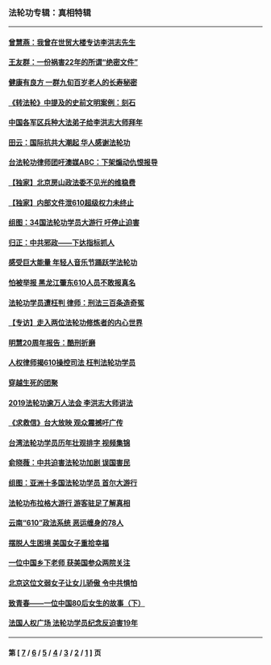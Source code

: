### 法轮功专辑：真相特辑
---
#### [曾慧燕：我曾在世贸大楼专访李洪志先生](../../pages/nf4389/n12898729.md?09090430) 
#### [王友群：一份祸害22年的所谓“绝密文件”](../../pages/nf4389/n12871750.md?09090430) 
#### [健康有良方 一群九旬百岁老人的长寿秘密](../../pages/nf4389/n12847475.md?09090430) 
#### [《转法轮》中提及的史前文明案例：刻石](../../pages/nf4389/n12758577.md?09090430) 
#### [中国各军区兵种大法弟子给李洪志大师拜年](../../pages/nf4389/n12750047.md?09090430) 
#### [田云：国际抗共大潮起 华人感谢法轮功](../../pages/nf4389/n12357708.md?09090430) 
#### [台法轮功律师团吁澳媒ABC：下架煽动仇恨报导](../../pages/nf4389/n12279917.md?09090430) 
#### [【独家】北京房山政法委不见光的维稳费](../../pages/nf4389/n12031979.md?09090430) 
#### [【独家】内部文件泄610超级权力未终止](../../pages/nf4389/n12023895.md?09090430) 
#### [组图：34国法轮功学员大游行 吁停止迫害](../../pages/nf4389/n11492658.md?09090430) 
#### [归正：中共邪政——下达指标抓人](../../pages/nf4389/n11474770.md?09090430) 
#### [感受巨大能量 年轻人音乐节踊跃学法轮功](../../pages/nf4389/n11441981.md?09090430) 
#### [怕被举报 黑龙江肇东610人员不敢报真名](../../pages/nf4389/n11436499.md?09090430) 
#### [法轮功学员遭枉判 律师：刑法三百条造奇冤](../../pages/nf4389/n11433943.md?09090430) 
#### [【专访】走入两位法轮功修炼者的内心世界](../../pages/nf4389/n11415623.md?09090430) 
#### [明慧20周年报告：酷刑折磨](../../pages/nf4389/n11387954.md?09090430) 
#### [人权律师揭610操控司法 枉判法轮功学员](../../pages/nf4389/n11313370.md?09090430) 
#### [穿越生死的团聚](../../pages/nf4389/n11258922.md?09090430) 
#### [2019法轮功逾万人法会 李洪志大师讲法](../../pages/nf4389/n11265303.md?09090430) 
#### [《求救信》台大放映 观众震撼吁广传](../../pages/nf4389/n10922251.md?09090430) 
#### [台湾法轮功学员历年壮观排字 视频集锦](../../pages/nf4389/n10878789.md?09090430) 
#### [俞晓薇：中共迫害法轮功加剧 误国害民](../../pages/nf4389/n10859260.md?09090430) 
#### [组图：亚洲十多国法轮功学员 首尔大游行](../../pages/nf4389/n10781149.md?09090430) 
#### [法轮功布拉格大游行 游客驻足了解真相](../../pages/nf4389/n10749360.md?09090430) 
#### [云南“610”政法系统 恶运缠身的78人](../../pages/nf4389/n10747534.md?09090430) 
#### [摆脱人生困境 美国女子重拾幸福](../../pages/nf4389/n10688678.md?09090430) 
#### [一位中国乡下老师 获美国参众两院关注](../../pages/nf4389/n10683927.md?09090430) 
#### [北京这位文弱女子让女儿骄傲 令中共惧怕](../../pages/nf4389/n10668341.md?09090430) 
#### [致青春——一位中国80后女生的故事（下）](../../pages/nf4389/n10642721.md?09090430) 
#### [法国人权广场 法轮功学员纪念反迫害19年](../../pages/nf4389/n10586601.md?09090430) 

---
#### 第 [ [7](./7.md?09090430) / [6](./6.md?09090430) / [5](./5.md?09090430) / [4](./4.md?09090430) / [3](./3.md?09090430) / [2](./2.md?09090430) / [1](./1.md?09090430) ] 页
